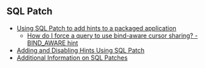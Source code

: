 ## SQL Patch 
* [Using SQL Patch to add hints to a packaged application](https://blogs.oracle.com/optimizer/using-sql-patch-to-add-hints-to-a-packaged-application)
  * [How do I force a query to use bind-aware cursor sharing? - BIND_AWARE hint ](https://blogs.oracle.com/optimizer/how-do-i-force-a-query-to-use-bind-aware-cursor-sharing) 
* [Adding and Disabling Hints Using SQL Patch](https://blogs.oracle.com/optimizer/adding-and-disabling-hints-using-sql-patch)
* [Additional Information on SQL Patches](https://blogs.oracle.com/optimizer/additional-information-on-sql-patches)

